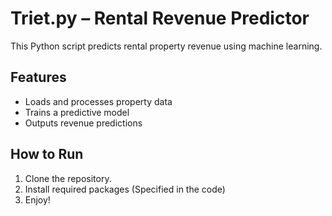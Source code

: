 # Triet.py – Rental Revenue Predictor

This Python script predicts rental property revenue using machine learning.

## Features
- Loads and processes property data
- Trains a predictive model
- Outputs revenue predictions

## How to Run
1. Clone the repository.
2. Install required packages (Specified in the code)
3. Enjoy!
